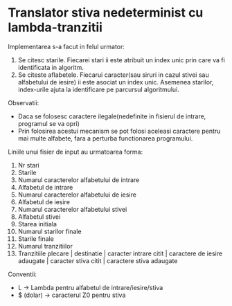 # Translator stiva nedeterminist cu lambda-tranzitii

Implementarea s-a facut in felul urmator: 
1. Se citesc starile. Fiecarei stari ii este atribuit un index unic prin care va fi identificata in algoritm.
2. Se citeste aflabetele. Fiecarui caracter(sau siruri in cazul stivei sau alfabetului de iesire) ii este asociat un index unic. 
Asemenea starilor, index-urile ajuta la identificare pe parcursul algoritmului. 

Observatii:
- Daca se folosesc caractere ilegale(nedefinite in fisierul de intrare, programul se va opri)
- Prin folosirea acestui mecanism se pot folosi aceleasi caractere pentru mai multe alfabete, fara a perturba functionarea programului.



Liniile unui fisier de input au urmatoarea forma:

1. Nr stari
2. Starile
3. Numarul caracterelor alfabetului de intrare
4. Alfabetul de intrare
5. Numarul caracterelor alfabetului de iesire
6. Alfabetul de iesire
7. Numarul caracterelor alfabetului stivei
8. Alfabetul stivei
9. Starea initiala
10. Numarul starilor finale
11. Starile finale
12. Numarul tranzitiilor
13. Tranzitiile
    plecare | destinatie | caracter intrare citit |  caractere de iesire adaugate | caracter stiva citit | caractere stiva adaugate


Conventii:
- L -> Lambda pentru alfabetul de intrare/iesire/stiva
- $ (dolar) -> caracterul Z0 pentru stiva


